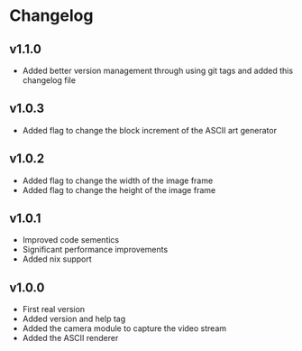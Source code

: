 # Changelog

## v1.1.0
- Added better version management through using git tags and added this changelog file

## v1.0.3
- Added flag to change the block increment of the ASCII art generator

## v1.0.2
- Added flag to change the width of the image frame
- Added flag to change the height of the image frame

## v1.0.1
- Improved code sementics
- Significant performance improvements
- Added nix support

## v1.0.0
- First real version
- Added version and help tag
- Added the camera module to capture the video stream
- Added the ASCII renderer
